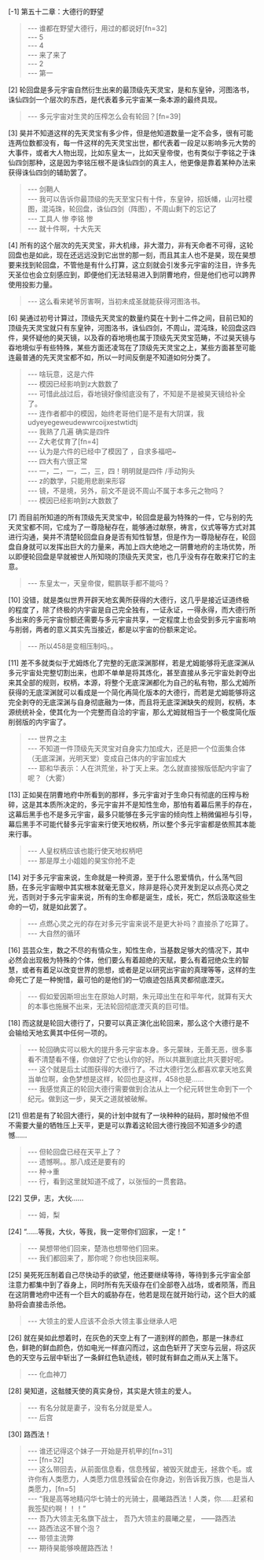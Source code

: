 
[-1] 第五十二章：大德行的野望
>--- 谁都在野望大德行，用过的都说好[fn=32]<br>
>--- 5<br>
>--- 4<br>
>--- 来了来了<br>
>--- 2<br>
>--- 第一<br>

[2] 轮回盘是多元宇宙自然衍生出来的最顶级先天灵宝，是和东皇钟，河图洛书，诛仙四剑一个层次的东西，是代表着多元宇宙某一条本源的最终具现。
>--- 多元宇宙对生灵的压榨怎么会有轮回？[fn=39]<br>

[3] 昊并不知道这样的先天灵宝有多少件，但是他知道数量一定不会多，很有可能连两位数都没有，每一件这样的先天灵宝出世，都代表着一段足以影响多元大势的大事件，或者大人物出现，比如东皇太一，比如天皇帝俊，也有类似于李铭之于诛仙四剑那种，这是因为李铭压根不是诛仙四剑的真主人，他更像是靠着某种办法来获得诛仙四剑的辅助罢了。
>--- 剑鞘人<br>
>--- 我可以告诉你最顶级的先天至宝只有十件，东皇钟，招妖幡，山河社稷图，混沌珠，轮回盘，诛仙四剑（阵图），不周山剩下的忘记了<br>
>--- 工具人
惨    李铭    惨<br>
>--- 就十件啊，十大先天<br>

[4] 所有的这个层次的先天灵宝，非大机缘，非大潜力，非有天命者不可得，这轮回盘也是如此，现在还远远没到它出世的那一刻，而且其主人也不是昊，现在昊想要来找到轮回盘，不管他是有什么打算，这立刻就会引发多元宇宙的注目，许多先天圣位也会立刻感应到，即便他们无法轻易进入到阴曹地府，但是他们也可以跨界使用投影力量。
>--- 这么看来姥爷厉害啊，当初未成圣就能获得河图洛书。<br>

[6] 昊通过初号计算过，顶级先天灵宝的数量约莫在十到十二件之间，目前已知的顶级先天灵宝就只有东皇钟，河图洛书，诛仙四剑，不周山，混沌珠，轮回盘这四件，昊怀疑他的昊天镜，以及昋的昋地境也属于顶级先天灵宝范畴，不过昊天镜与昋地境似乎有些特殊，某些方面还凌驾在了顶级先天灵宝之上，某些方面甚至可能连最普通的先天灵宝都不如，所以一时间反倒是不知道如何分类了。
>--- 啥玩意，这是六件<br>
>--- 模因已经影响到z大数数了<br>
>--- 可惜此战过后，昋地镜好像彻底没有了，不知是不是被昊天镜给补全了。<br>
>--- 连作者都中的模因，始终老哥他们是不是有大阴谋，我udyeyegeweudewwrcoijxestwtidtj<br>
>--- 我熟了几遍 确实是四件<br>
>--- Z大老仗育了[fn=4]<br>
>--- 认为是六件的已经中了模因了 ，自求多福吧~<br>
>--- 四大有六很正常<br>
>--- 一，二，一，二，三，四！明明就是四件 /手动狗头<br>
>--- z的数学，只能用悲剧来形容<br>
>--- 镜，不是境，另外，前文不是说不周山不属于本多元之物吗？<br>
>--- 模因已经影响到z大数数了<br>

[7] 而目前所知道的所有顶级先天灵宝中，轮回盘是最为特殊的一件，它与别的先天灵宝都不同，它成为了一尊隐秘存在，能够通过献祭，祷言，仪式等等方式对其进行沟通，昊并不清楚轮回盘自身是否有知性智慧，但是作为一尊隐秘存在，轮回盘自身就可以发挥出巨大的力量来，再加上四大绝地之一阴曹地府的主场优势，所以即便轮回盘是早就被世人所知晓的顶级先天灵宝，也几乎没有存在敢来打它的主意。
>--- 东皇太一，天皇帝俊，鲲鹏联手都不能吗？<br>

[10] 没错，就是类似世界开辟天地玄黄所获得的大德行，这几乎是接近证道终极的程度了，除了终极的内宇宙是自己完全独有，一证永证，一得永得，而大德行所多出来的多元宇宙份额还需要与多元宇宙共享，一定程度上也会受到多元宇宙影响与削弱，两者的意义其实先当接近，都是以宇宙的份额来定论。
>--- 所以458是变相压制吗。。<br>

[11] 差不多就类似于尤姆炼化了完整的无底深渊那样，若是尤姆能够将无底深渊从多元宇宙处完整切割出来，也即不单单是将其炼化，甚至直接从多元宇宙处剥夺出来其全部的规则，权柄，本源，将整个无底深渊都化为自己的私有物，那么尤姆所获得的无底深渊就可以看成是一个简化再简化版本的大德行，而若是尤姆能够将这完全剥夺的无底深渊与自身彻底融为一体，而且将无底深渊缺失的规则，权柄，本源统统补全，使其化为一个完整而自洽的宇宙，那么尤姆就相当于一个极度简化版削弱版的内宇宙了。
>--- 世界之主<br>
>--- 不知道一件顶级先天灵宝对自身实力加成大，还是把一个位面集合体（无底深渊，光明天堂）变成自己体内的宇宙加成大<br>
>--- 耶和华表示：人在洪荒坐，补丁天上来。怎么就直接猴版低配内宇宙了呢？（大雾）<br>

[13] 正如昊在阴曹地府中所看到的那样，多元宇宙对于生命只有彻底的压榨与粉碎，这是其本质所决定的，多元宇宙并不是知性生命，那怕有着幕后黑手的存在，这幕后黑手也不是多元宇宙，最多只能够在多元宇宙的倾向性上稍微偏袒与引导，幕后黑手不可能代替多元宇宙来行使天地权柄，所以整个多元宇宙都是依照其本能来行事。
>--- 人皇权柄应该也能行使天地权柄吧<br>
>--- 那是厚土小姐姐的昊宝你抢不走<br>

[14] 对于多元宇宙来说，生命就是一种资源，至于什么恩爱情仇，什么荡气回肠，在多元宇宙眼中其实根本就毫无意义，除非是将心灵开发到足以点亮心灵之光，否则对于多元宇宙来说，所有的生命都是诞生，成长，死亡，然后汲取这些生命的一切，就是如此罢了。
>--- 点燃心灵之光的存在对多元宇宙来说不是更大补吗？直接杀了吃算了。<br>
>--- 大自然的循环<br>

[16] 芸芸众生，数之不尽的有情众生，知性生命，当基数足够大的情况下，其中必然会出现极为特殊的个体，他们要么有着超绝的天赋，要么有着冠绝众生的智慧，或者有着足以改变世界的思想，或者是足以研究出宇宙的真理等等，这样的生命死亡了是一种惋惜，最可怕的是他们的一切痕迹包括真灵都彻底湮灭。
>--- 假如爱因斯坦出生在原始人时期，朱元璋出生在和平年代，就算有天大的本事也施展不出来，无法轮回彻底湮灭真的巨可惜。<br>

[18] 而这就是轮回大德行了，只要可以真正演化出轮回来，那么这个大德行是不会输给天地玄黄其中任何一项的。
>--- 轮回确实可以极大的提升多元宇宙本身。多元蒙昧，无善无恶，很多事看不清楚看不懂，你做好了它也认你的好。所以共赢到底比共灭要好呢。<br>
>--- 这个就是后土试图获得的大德行了。不过大德行怎么都喜欢拿天地玄黄当单位啊，金色梦想是这样，轮回也是这样，458也是……<br>
>--- 我感觉真正的轮回大德行需要做到合法从上一个纪元转世生命到下一个纪元。做到这一步，昊天之道就被破解。<br>

[21] 但若是有了轮回大德行，昊的计划中就有了一块种种的砝码，那时候他不但不需要大量的牺牲压上天平，更是可以靠着这轮回大德行挽回不知道多少的遗憾……
>--- 但轮回盘已经在天平上了？<br>
>--- 遗憾啊。。那八成还是要有的<br>
>--- 种→重<br>
>--- 行，看到这里就知道不成了，以张恒的一贯套路。<br>

[22] 艾伊，志，大伙……
>--- 姆，梨<br>

[24] “……等我，大伙，等我，我一定带你们回家，一定！”
>--- 昊想带他们回来，楚浩也想带他们回来。<br>
>--- 我们都回来了，那你呢？你也快回来啊。<br>

[25] 昊死死压制着自己尽快动手的欲望，他还要继续等待，等待到多元宇宙全部注意力都集中到了昋身上，同时所有先天级存在们全部卷入战场，或者陨落，而且在这阴曹地府中还有一个巨大的威胁存在，他若是现在就开始行动，这个巨大的威胁将会直接击杀他。
>--- 大领主的爱人应该不会杀大领主事业继承人吧<br>

[26] 就在昊如此想着时，在灰色的天空上有了一道别样的颜色，那是一抹赤红色，鲜艳的鲜血颜色，仿如电光一样直闪而过，这血色斩开了天空与云层，将这灰色的天空与云层中斩出了一条鲜红色轨迹线，顿时就有鲜血之雨从天上落下。
>--- 化血神刀<br>

[28] 昊知道，这骷髅天使的真实身份，其实是大领主的爱人。
>--- 有名分就是妻子，没有名分就是爱人。<br>
>--- 后宫<br>

[30] 路西法！
>--- 谁还记得这个妹子一开始是开机甲的[fn=31]<br>
>--- [fn=32]<br>
>--- 这么带回去，从前面信息看，信息残留，被毁灭就虚无，拯救个毛。或许你有人类愿力，人类愿力信息残留会在你身边，别告诉我万族，也是当人类愿力，[fn=5]<br>
>--- “我是高等地精闪华七骑士的光骑士，晨曦路西法！人类，你……赶紧和我签契约啊！！！”<br>
>--- 吾乃大领主无名旗下战士，
吾乃大领主的晨曦之星，
——路西法<br>
>--- 路西法这不冒个泡？<br>
>--- 带领主流弊<br>
>--- 期待昊能够唤醒路西法！<br>
